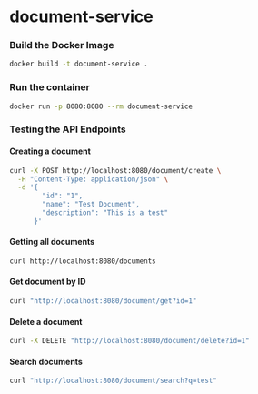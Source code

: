 # document-service

### Build the Docker Image

```bash
docker build -t document-service .
```


### Run the container
```bash
docker run -p 8080:8080 --rm document-service
```

### Testing the API Endpoints

#### Creating a document

```bash
curl -X POST http://localhost:8080/document/create \
  -H "Content-Type: application/json" \
  -d '{
        "id": "1",
        "name": "Test Document",
        "description": "This is a test"
      }'
```

#### Getting all documents

```bash
curl http://localhost:8080/documents
```


#### Get document by ID

```bash
curl "http://localhost:8080/document/get?id=1"
```


#### Delete a document

```bash
curl -X DELETE "http://localhost:8080/document/delete?id=1"
```

#### Search documents

```bash
curl "http://localhost:8080/document/search?q=test"
```

